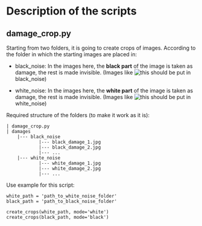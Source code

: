 # Description of the scripts

## damage_crop.py

Starting from two folders, it is going to create crops of images. According to the folder in which the starting images are placed in:
* black_noise: In the images here, the **black part** of the image is taken as damage, the rest is made invisible.
  (Images like ![this](https://github.com/khandakerrahin/Public-AI-Challenge-Progetto-Caproni/tree/main/images/black_damage.jpg?raw=true) should be put in black_noise)

* white_noise: In the images here, the **white part** of the image is taken as damage, the rest is made invisible.
  (Images like ![this](https://github.com/khandakerrahin/Public-AI-Challenge-Progetto-Caproni/tree/main/images/white_damge.jpg?raw=true) should be put in white_noise)


Required structure of the folders (to make it work as it is):

```
| damage_crop.py
| damages
    |--- black_noise
            |--- black_damage_1.jpg
            |--- black_damage_2.jpg
            |--- ...
    |--- white_noise
            |--- white_damage_1.jpg
            |--- white_damage_2.jpg
            |--- ...
```

Use example for this script:

```
white_path = 'path_to_white_noise_folder'
black_path = 'path_to_black_noise_folder'

create_crops(white_path, mode='white')
create_crops(black_path, mode='black')
```
